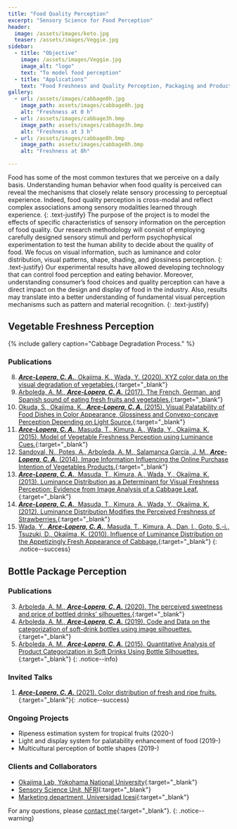 ```yaml
---
title: "Food Quality Perception"
excerpt: "Sensory Science for Food Perception"
header:
  image: /assets/images/keto.jpg
  teaser: /assets/images/Veggie.jpg
sidebar:
  - title: "Objective"
    image: /assets/images/Veggie.jpg
    image_alt: "logo"
    text: "To model food perception"
  - title: "Applications"
    text: "Food Freshness and Quality Perception, Packaging and Product Classification"
gallery:
  - url: /assets/images/cabbage0h.jpg
    image_path: assets/images/cabbage0h.jpg
    alt: "Freshness at 0 h"
  - url: /assets/images/cabbage3h.bmp
    image_path: assets/images/cabbage3h.bmp
    alt: "Freshness at 3 h"
  - url: /assets/images/cabbage8h.bmp
    image_path: assets/images/cabbage8h.bmp
    alt: "Freshness at 8h"

---
```


Food has some of the most common textures that we perceive on a daily basis. 
Understanding human behavior when food quality is perceived can reveal the mechanisms 
that closely relate sensory processing to perceptual experience. Indeed, food quality perception 
is cross-modal and reflect complex associations among sensory modalities learned through experience.
{: .text-justify}
The purpose of the project is to model the effects of specific characteristics of sensory information on the 
perception of food quality. Our research methodology will consist of employing carefully designed sensory stimuli 
and perform psychophysical experimentation to test the human ability to decide about the quality of food. 
We focus on visual information, such as luminance and color distribution, visual patterns, shape, 
shading, and glossiness perception.
{: .text-justify}
Our experimental results have allowed developing technology that can control food perception and eating behavior. 
Moreover, understanding consumer’s food choices and quality perception can have a direct impact on the design and 
display of food in the industry. Also, results may translate into a better understanding of fundamental visual perception 
mechanisms such as pattern and material recognition.
{: .text-justify}
## Vegetable Freshness Perception

{% include gallery caption="Cabbage Degradation Process." %}
### Publications
8.	[***Arce-Lopera, C. A.***, Okajima, K., Wada, Y. (2020). XYZ color data on the visual degradation of vegetables.](https://doi.org/10.1016/j.dib.2019.105079){:target="_blank"}
7.	[Arboleda, A. M., ***Arce-Lopera, C. A.*** (2017). The French, German, and Spanish sound of eating fresh fruits and vegetables.](www.sciencedirect.com/science/article/pii/S0963996917306129?via%3Dihub){:target="_blank"}
6.	[Okuda, S., Okajima, K., ***Arce-Lopera, C. A.*** (2015). Visual Palatability of Food Dishes in Color Appearance, Glossiness and Convexo-concave Perception Depending on Light Source.](https://www.jstage.jst.go.jp/article/jlve/39/0/39_IEIJ150000561/_article){:target="_blank"}
5.	[***Arce-Lopera, C. A.***, Masuda, T., Kimura, A., Wada, Y., Okajima, K. (2015). Model of Vegetable Freshness Perception using Luminance Cues.](www.sciencedirect.com/science/article/pii/S0950329314001293){:target="_blank"}
4.	[Sandoval, N., Potes, A., Arboleda, A. M., Salamanca García, J. M., ***Arce-Lopera, C. A.***  (2014). Image Information Influencing the Online Purchase Intention of Vegetables Products.](www.icesi.edu.co/revistas/index.php/sistemas_telematica/article/view/1750){:target="_blank"}
3.	[***Arce-Lopera, C. A.***, Masuda, T., Kimura, A., Wada, Y., Okajima, K. (2013). Luminance Distribution as a Determinant for Visual Freshness Perception: Evidence from Image Analysis of a Cabbage Leaf.](https://doi.org/10.1016/j.foodqual.2012.03.005){:target="_blank"}
2.	[***Arce-Lopera, C. A.***, Masuda, T., Kimura, A., Wada, Y., Okajima, K. (2012). Luminance Distribution Modifies the Perceived Freshness of Strawberries.](https://dx.doi.org/10.1068%2Fi0471){:target="_blank"}
1.	[Wada, Y., ***Arce-Lopera, C. A.***, Masuda, T., Kimura, A., Dan, I., Goto, S.-i., Tsuzuki, D., Okajima, K. (2010). Influence of Luminance Distribution on the Appetizingly Fresh Appearance of Cabbage.](https://doi.org/10.1016/j.appet.2010.01.002){:target="_blank"}
{: .notice--success}


## Bottle Package Perception

### Publications

 3.	[Arboleda, A. M., ***Arce-Lopera, C. A.*** (2020). The perceived sweetness and price of bottled drinks’ silhouettes.](https://doi.org/10.1016/j.foodqual.2019.103867){:target="_blank"}
 2.	[Arboleda, A. M., ***Arce-Lopera, C. A.*** (2019). Code and Data on the categorization of soft-drink bottles using image silhouettes.](https://doi.org/10.1016/j.dib.2018.12.068){:target="_blank"}
 1.	[Arboleda, A. M., ***Arce-Lopera, C. A.*** (2015). Quantitative Analysis of Product Categorization in Soft Drinks Using Bottle Silhouettes.](https://doi.org/10.1016/j.foodqual.2015.04.006){:target="_blank"}
{: .notice--info}
       
### Invited Talks
1. [***Arce-Lopera, C. A.*** (2021). Color distribution of fresh and ripe fruits.](https://youtu.be/-_Lzk4x8IcA){:target="_blank"}{: .notice--success}

### Ongoing Projects
- Ripeness estimation system for tropical fruits (2020-)
- Light and display system for palatability enhancement of food (2019-)
- Multicultural perception of bottle shapes (2019-)

### Clients and Collaborators
- [Okajima Lab, Yokohama National University](http://www.okajima-lab.ynu.ac.jp/){:target="_blank"}
- [Sensory Science Unit, NFRI](http://www.naro.affrc.go.jp/english/laboratory/nfri/organization/02food_function_division/06/index.html){:target="_blank"}
- [Marketing department, Universidad Icesi](https://www.icesi.edu.co/departamentos/departamento-de-mercadeo-y-negocios-internacionales/){:target="_blank"}

For any questions, please [contact me](https://forms.gle/63NYpG1siX6E4KGj8){:target="_blank"}.
{: .notice--warning}